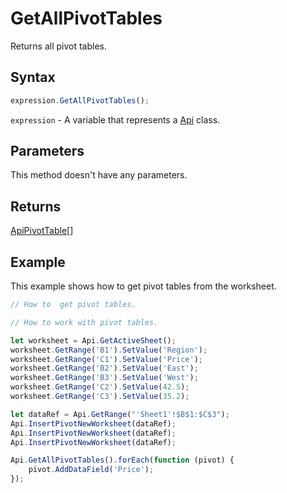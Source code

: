 # GetAllPivotTables

Returns all pivot tables.

## Syntax

```javascript
expression.GetAllPivotTables();
```

`expression` - A variable that represents a [Api](../Api.md) class.

## Parameters

This method doesn't have any parameters.

## Returns

[ApiPivotTable](../../ApiPivotTable/ApiPivotTable.md)[]

## Example

This example shows how to get pivot tables from the worksheet.

```javascript editor-xlsx
// How to  get pivot tables.

// How to work with pivot tables.

let worksheet = Api.GetActiveSheet();
worksheet.GetRange('B1').SetValue('Region');
worksheet.GetRange('C1').SetValue('Price');
worksheet.GetRange('B2').SetValue('East');
worksheet.GetRange('B3').SetValue('West');
worksheet.GetRange('C2').SetValue(42.5);
worksheet.GetRange('C3').SetValue(35.2);

let dataRef = Api.GetRange("'Sheet1'!$B$1:$C$3");
Api.InsertPivotNewWorksheet(dataRef);
Api.InsertPivotNewWorksheet(dataRef);
Api.InsertPivotNewWorksheet(dataRef);

Api.GetAllPivotTables().forEach(function (pivot) {
    pivot.AddDataField('Price');
});

```
